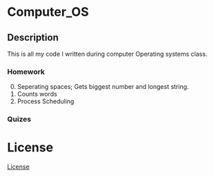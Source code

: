 # Computer_OS
 
## Description

This is all my code I written during computer Operating systems class.

### Homework
0. Seperating spaces; Gets biggest number and longest string.
1. Counts words
2. Process Scheduling
### Quizes

# License
[License](UNLICENSE.txt)